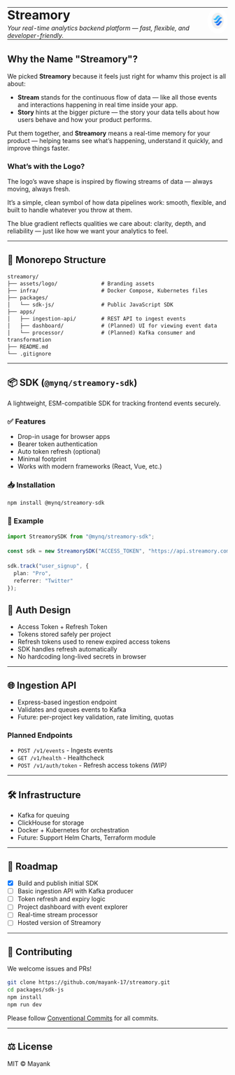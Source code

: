 <div style="display: inline-block; width: 100%;">
  <table style="width: 100%; border: none; border-collapse: collapse; margin: 0; padding: 0;">
    <tr>
      <td style="padding: 0; vertical-align: top;">
        <h1 style="margin: 0;">Streamory</h1>
        <p style="margin: 4px 0 0 0;"><i>Your real-time analytics backend platform — fast, flexible, and developer-friendly.</i></p>
      </td>
      <td style="padding: 0; text-align: right; vertical-align: top;">
        <img
          src="./assets/logo/streamory-circular-logo.png"
          width="60"
          height="60"
          alt="Streamory Logo"
          style="border-radius: 50%;"
        />
      </td>
    </tr>
  </table>
</div>


## Why the Name "Streamory"?

We picked **Streamory** because it feels just right for whamv this project is all about:

- **Stream** stands for the continuous flow of data — like all those events and interactions happening in real time inside your app.
- **Story** hints at the bigger picture — the story your data tells about how users behave and how your product performs.

Put them together, and **Streamory** means a real-time memory for your product — helping teams see what’s happening, understand it quickly, and improve things faster.

### What’s with the Logo?

The logo’s wave shape is inspired by flowing streams of data — always moving, always fresh.

It’s a simple, clean symbol of how data pipelines work: smooth, flexible, and built to handle whatever you throw at them.

The blue gradient reflects qualities we care about: clarity, depth, and reliability — just like how we want your analytics to feel.

---

## 🧱 Monorepo Structure

```
streamory/
├── assets/logo/              # Branding assets
├── infra/                    # Docker Compose, Kubernetes files
├── packages/
│   └── sdk-js/               # Public JavaScript SDK
├── apps/
│   ├── ingestion-api/        # REST API to ingest events
│   ├── dashboard/            # (Planned) UI for viewing event data
│   └── processor/            # (Planned) Kafka consumer and transformation
├── README.md
└── .gitignore
```

---

## 📦 SDK (`@mynq/streamory-sdk`)

A lightweight, ESM-compatible SDK for tracking frontend events securely.

### ✅ Features

- Drop-in usage for browser apps
- Bearer token authentication
- Auto token refresh (optional)
- Minimal footprint
- Works with modern frameworks (React, Vue, etc.)

### 📥 Installation

```bash
npm install @mynq/streamory-sdk
```

### 🧪 Example

```ts
import StreamorySDK from "@mynq/streamory-sdk";

const sdk = new StreamorySDK("ACCESS_TOKEN", "https://api.streamory.com/v1/events");

sdk.track("user_signup", {
  plan: "Pro",
  referrer: "Twitter"
});
```

## 🔐 Auth Design

- Access Token + Refresh Token
- Tokens stored safely per project
- Refresh tokens used to renew expired access tokens
- SDK handles refresh automatically
- No hardcoding long-lived secrets in browser

---

## 🌐 Ingestion API

- Express-based ingestion endpoint
- Validates and queues events to Kafka
- Future: per-project key validation, rate limiting, quotas

### Planned Endpoints

- `POST /v1/events` - Ingests events
- `GET /v1/health` - Healthcheck
- `POST /v1/auth/token` - Refresh access tokens *(WIP)*

---

## 🛠️ Infrastructure

- Kafka for queuing
- ClickHouse for storage
- Docker + Kubernetes for orchestration
- Future: Support Helm Charts, Terraform module

---

## 🧭 Roadmap

- [x] Build and publish initial SDK
- [ ] Basic ingestion API with Kafka producer
- [ ] Token refresh and expiry logic
- [ ] Project dashboard with event explorer
- [ ] Real-time stream processor
- [ ] Hosted version of Streamory

---

## 🤝 Contributing

We welcome issues and PRs!

```bash
git clone https://github.com/mayank-17/streamory.git
cd packages/sdk-js
npm install
npm run dev
```

Please follow [Conventional Commits](https://www.conventionalcommits.org/) for all commits.

---

## ⚖️ License

MIT © Mayank
